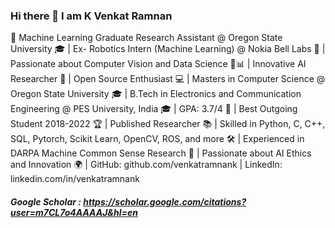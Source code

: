### Hi there 👋 I am K Venkat Ramnan 


🚀 Machine Learning Graduate Research Assistant @ Oregon State University 🎓 | Ex- Robotics Intern (Machine Learning) @ Nokia Bell Labs 🤖 | Passionate about Computer Vision and Data Science 🤖📊 | Innovative AI Researcher 🧠 | Open Source Enthusiast 💻 | Masters in Computer Science @ Oregon State University 🎓 | B.Tech in Electronics and Communication Engineering @ PES University, India 🎓 | GPA: 3.7/4 🏅 | Best Outgoing Student 2018-2022 🏆 | Published Researcher 📚 | Skilled in Python, C, C++, SQL, Pytorch, Scikit Learn, OpenCV, ROS, and more 🛠️ | Experienced in DARPA Machine Common Sense Research 🧠 | Passionate about AI Ethics and Innovation 🌍 | GitHub: github.com/venkatramnank | LinkedIn: linkedin.com/in/venkatramnank

##### Google Scholar : https://scholar.google.com/citations?user=m7CL7o4AAAAJ&hl=en


